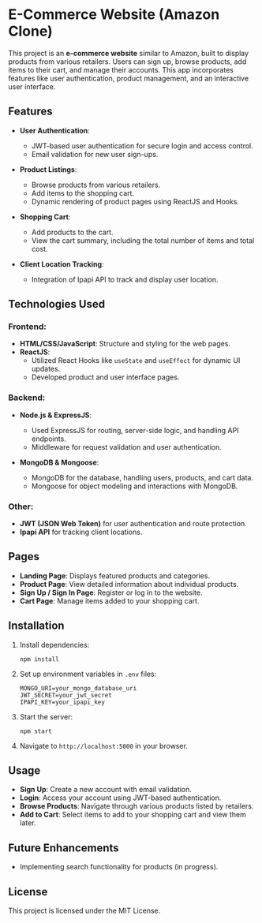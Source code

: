 # E-Commerce Website (Amazon Clone)

This project is an **e-commerce website** similar to Amazon, built to display products from various retailers. Users can sign up, browse products, add items to their cart, and manage their accounts. This app incorporates features like user authentication, product management, and an interactive user interface.

## Features

- **User Authentication**:
  - JWT-based user authentication for secure login and access control.
  - Email validation for new user sign-ups.

- **Product Listings**:
  - Browse products from various retailers.
  - Add items to the shopping cart.
  - Dynamic rendering of product pages using ReactJS and Hooks.

- **Shopping Cart**:
  - Add products to the cart.
  - View the cart summary, including the total number of items and total cost.

- **Client Location Tracking**:
  - Integration of Ipapi API to track and display user location.

## Technologies Used

### Frontend:
- **HTML/CSS/JavaScript**: Structure and styling for the web pages.
- **ReactJS**:
  - Utilized React Hooks like `useState` and `useEffect` for dynamic UI updates.
  - Developed product and user interface pages.

### Backend:
- **Node.js & ExpressJS**:
  - Used ExpressJS for routing, server-side logic, and handling API endpoints.
  - Middleware for request validation and user authentication.
  
- **MongoDB & Mongoose**:
  - MongoDB for the database, handling users, products, and cart data.
  - Mongoose for object modeling and interactions with MongoDB.

### Other:
- **JWT (JSON Web Token)** for user authentication and route protection.
- **Ipapi API** for tracking client locations.

## Pages

- **Landing Page**: Displays featured products and categories.
- **Product Page**: View detailed information about individual products.
- **Sign Up / Sign In Page**: Register or log in to the website.
- **Cart Page**: Manage items added to your shopping cart.

## Installation

1. Install dependencies:
   ```
   npm install
   ```

2. Set up environment variables in `.env` files:
   ```
   MONGO_URI=your_mongo_database_uri
   JWT_SECRET=your_jwt_secret
   IPAPI_KEY=your_ipapi_key
   ```

3. Start the server:
   ```
   npm start
   ```

4. Navigate to `http://localhost:5000` in your browser.

## Usage

- **Sign Up**: Create a new account with email validation.
- **Login**: Access your account using JWT-based authentication.
- **Browse Products**: Navigate through various products listed by retailers.
- **Add to Cart**: Select items to add to your shopping cart and view them later.

## Future Enhancements

- Implementing search functionality for products (in progress).

## License

This project is licensed under the MIT License.
